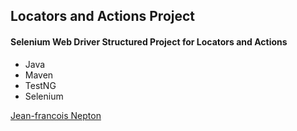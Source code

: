 ## Locators and Actions Project

#### Selenium Web Driver Structured Project for Locators and Actions

 * Java 
 * Maven
 * TestNG
 * Selenium

 [Jean-francois Nepton](https://github.com/sqaSeleniumBC)

